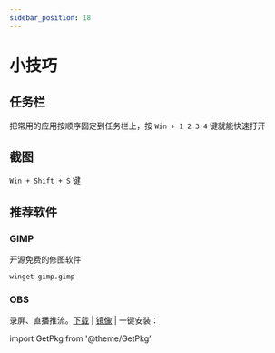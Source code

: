 ```yaml
---
sidebar_position: 18
---
```


# 小技巧

## 任务栏

把常用的应用按顺序固定到任务栏上，按 `Win + 1 2 3 4` 键就能快速打开

## 截图

`Win + Shift + S` 键

## 推荐软件

### GIMP

开源免费的修图软件

    winget gimp.gimp

### OBS

录屏、直播推流。[下载](https://obsproject.com/zh-cn/download) | [镜像](https://mirrorz.org/list/obs-studio) | 一键安装：

<GetPkg name='obs-studio' winget='OBSProject.OBSStudio' choco scoop />

import GetPkg from '@theme/GetPkg'
